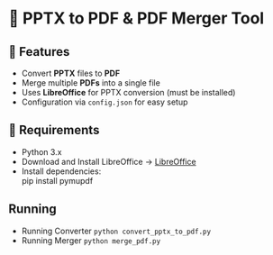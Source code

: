 # 📄 PPTX to PDF & PDF Merger Tool  

## 🚀 Features  
- Convert **PPTX** files to **PDF**  
- Merge multiple **PDFs** into a single file  
- Uses **LibreOffice** for PPTX conversion (must be installed)  
- Configuration via `config.json` for easy setup  

## 📌 Requirements  
- Python 3.x  
- Download and Install LibreOffice -> [LibreOffice](https://www.libreoffice.org/download/download/) 
- Install dependencies:  
  pip install pymupdf

## Running
- Running Converter `python convert_pptx_to_pdf.py`
- Running Merger `python merge_pdf.py`

